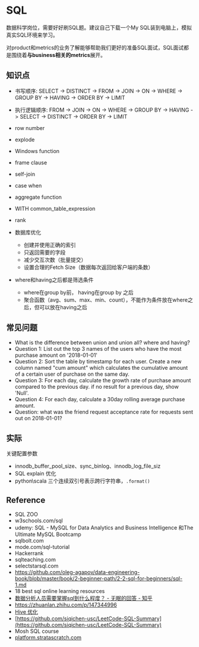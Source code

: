 # SQL

数据科学岗位，需要好好刷SQL题。建议自己下载一个My SQL装到电脑上，模拟真实SQL环境来学习。

对product和metrics的业务了解能够帮助我们更好的准备SQL面试，SQL面试都是围绕着**与business相关的metrics**展开。


## 知识点
- 书写顺序: SELECT -> DISTINCT ->  FROM -> JOIN -> ON ->  WHERE -> GROUP BY -> HAVING -> ORDER BY -> LIMIT
- 执行逻辑顺序: FROM -> JOIN -> ON -> WHERE -> GROUP BY -> HAVING -> SELECT -> DISTINCT -> ORDER BY -> LIMIT
- row number
- explode
- Windows function
- frame clause
- self-join
- case when
- aggregate function
- WITH common_table_expression
- rank
- 数据库优化
  - 创建并使用正确的索引
  - 只返回需要的字段
  - 减少交互次数（批量提交）
  - 设置合理的Fetch Size（数据每次返回给客户端的条数）

- where和having之后都是筛选条件
  - where在group by前， having在group by 之后
  - 聚合函数（avg、sum、max、min、count），不能作为条件放在where之后，但可以放在having之后


## 常见问题
- What is the difference between union and union all? where and having?
- Question 1: List out the top 3 names of the users who have the most purchase amount on '2018-01-01'
- Question 2: Sort the table by timestamp for each user. Create a new column named "cum amount" which calculates the cumulative amount of a certain user of purchase on the same day.
- Question 3: For each day, calculate the growth rate of purchase amount compared to the previous day. if no result for a previous day, show 'Null'.
- Question 4: For each day, calculate a 30day rolling average purchase amount.
- Question: what was the friend request acceptance rate for requests sent out on 2018-01-01?


## 实际
关键配置参数
- innodb_buffer_pool_size、sync_binlog、innodb_log_file_siz
- SQL explain 优化
- python\scala 三个连续双引号表示跨行字符串，`.format()`


## Reference
- SQL ZOO 
- w3schools.com/sql
- udemy: SQL - MySQL for Data Analytics and Business Intelligence 和The Ultimate MySQL Bootcamp
- sqlbolt.com
- mode.com/sql-tutorial
- Hackerrank
- sqlteaching.com
- selectstarsql.com
- https://github.com/oleg-agapov/data-engineering-book/blob/master/book/2-beginner-path/2-2-sql-for-beginners/sql-1.md
- 18 best sql online learning resources
- [数据分析人员需要掌握sql到什么程度？ - 无眠的回答 - 知乎](https://www.zhihu.com/question/379694223/answer/1118850805)
- https://zhuanlan.zhihu.com/p/147344996
- [Hive 优化](https://zhuanlan.zhihu.com/p/102475087)
- [https://github.com/siqichen-usc/LeetCode-SQL-Summary](https://github.com/siqichen-usc/LeetCode-SQL-Summary)
- Mosh SQL course
- [platform.stratascratch.com](platform.stratascratch.com)
